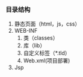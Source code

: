 ### 目录结构

1. 静态页面（html，js，css）
2. WEB-INF
   1. 类（classes）
   2. 库（lib）
   3. 自定义标签（*.tld）
   4. Web.xml(项目部署)
3. Jsp